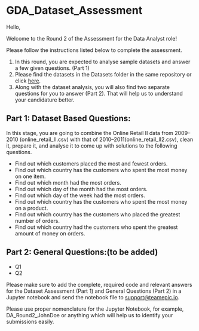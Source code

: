 # GDA_Dataset_Assessment
Hello,

Welcome to the Round 2 of the Assessment for the Data Analyst role!

Please follow the instructions listed below to complete the assessment.

1. In this round, you are expected to analyse sample datasets and answer a few given questions. (Part 1)
2. Please find the datasets in the Datasets folder in the same repository or click [here](https://github.com/TeamEpicProjects/GDA_Dataset_Assessment/tree/main/Datasets).
3. Along with the dataset analysis, you will also find two separate questions for you to answer (Part 2). That will help us to understand your candidature better.

## Part 1: Dataset Based Questions:

In this stage, you are going to combine the Online Retail II data from 2009–2010 (online\_retail\_II.csv) with that of 2010–2011(online\_retail\_II2.csv), clean it, prepare it, and analyse it to come up with solutions to the following questions.

- Find out which customers placed the most and fewest orders.
- Find out which country has the customers who spent the most money on one item.
- Find out which month had the most orders.
- Find out which day of the month had the most orders.
- Find out which day of the week had the most orders.
- Find out which country has the customers who spent the most money on a product.
- Find out which country has the customers who placed the greatest number of orders.
- Find out which country had the customers who spent the greatest amount of money on orders.

## Part 2: General Questions:(to be added)

- Q1
- Q2

Please make sure to add the complete, required code and relevant answers for the Dataset Assessment (Part 1) and General Questions (Part 2) in a Jupyter notebook and send the notebook file to support@teamepic.io.

Please use proper nomenclature for the Jupyter Notebook, for example, DA\_Round2\_JohnDoe or anything which will help us to identify your submissions easily.
